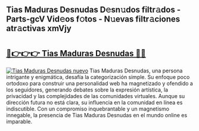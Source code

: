 ## Tias Maduras Desnudas D𝚎sn𝚞dos filtr𝚊dos - Parts-gcV Vid𝚎os f𝚘tos - N𝚞evas filtr𝚊ciones atr𝚊ctivas xmVjy

# <h2><a href="http://mbatgbj.tromn.icu/?c=Tias+Maduras+Desnudas">🔗👉👉👉 Tias Maduras Desnudas 🔗🔗</a></h2>

[![Tias Maduras Desnudas nuevo](https://i.imgur.com/pEAQMta.gif)](http://mbatgbj.tromn.icu/?c=Tias+Maduras+Desnudas)
Tias Maduras Desnudas, una persona intrigante y enigmática, desafía la categorización simple. Su enfoque poco ortodoxo para construir una personalidad web ha magnetizado y ofendido a los seguidores, generando debates sobre la expresión artística, la privacidad y las complejidades de las comunidades virtuales. Aunque su dirección futura no está clara, su influencia en la comunidad en línea es indiscutible. Con un compromiso inquebrantable y un magnetismo innegable, la presencia de Tias Maduras Desnudas en el mundo online es imparable.
